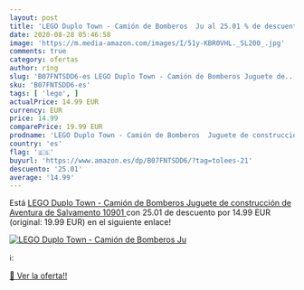```yaml
---
layout: post
title: 'LEGO Duplo Town - Camión de Bomberos  Ju al 25.01 % de descuento'
date: 2020-08-28 05:46:58
image: 'https://m.media-amazon.com/images/I/51y-KBR0VHL._SL200_.jpg'
comments: true
category: ofertas
author: ring
slug: 'B07FNTSDD6-es LEGO Duplo Town - Camión de Bomberos Juguete de...'
sku: 'B07FNTSDD6-es'
tags: [ 'lego', ]
actualPrice: 14.99 EUR
currency: EUR
price: 14.99
comparePrice: 19.99 EUR
prodname: 'LEGO Duplo Town - Camión de Bomberos  Juguete de construcción de Aventura de Salvamento  10901 '
country: 'es'
flag: '🇪🇸'
buyurl: 'https://www.amazon.es/dp/B07FNTSDD6/?tag=tolees-21'
descuento: '25.01'
average: '14.99'
---
```


Está [LEGO Duplo Town - Camión de Bomberos  Juguete de construcción de Aventura de Salvamento  10901 ](https://www.amazon.es/dp/B07FNTSDD6/?tag=tolees-21) con 25.01 de descuento por 14.99 EUR (original: 19.99 EUR) en el siguiente enlace!

[![LEGO Duplo Town - Camión de Bomberos  Ju](https://m.media-amazon.com/images/I/51y-KBR0VHL._SL200_.jpg)](https://www.amazon.es/dp/B07FNTSDD6/?tag=tolees-21)

ℹ️:


[🛒 Ver la oferta!!](https://www.amazon.es/dp/B07FNTSDD6/?tag=tolees-21)
